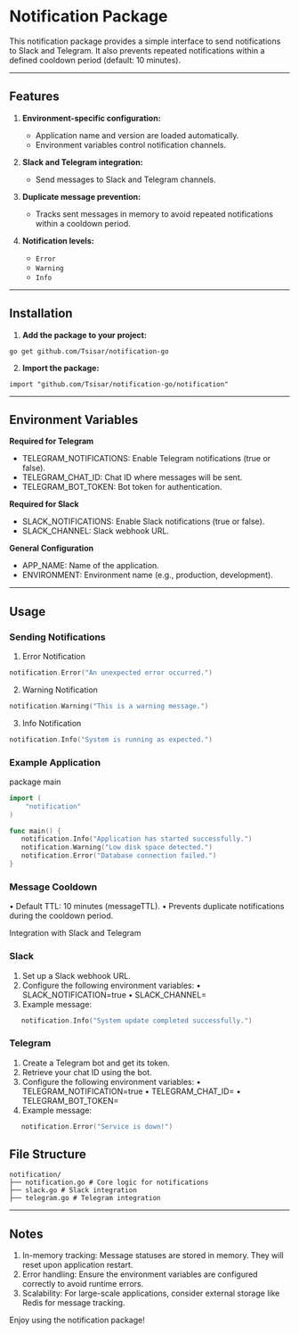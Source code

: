 # Notification Package

This notification package provides a simple interface to send notifications to Slack and Telegram. It also prevents
repeated notifications within a defined cooldown period (default: 10 minutes).

---

## Features

1. **Environment-specific configuration:**
    - Application name and version are loaded automatically.
    - Environment variables control notification channels.

2. **Slack and Telegram integration:**
    - Send messages to Slack and Telegram channels.

3. **Duplicate message prevention:**
    - Tracks sent messages in memory to avoid repeated notifications within a cooldown period.

4. **Notification levels:**
    - `Error`
    - `Warning`
    - `Info`

---

## Installation

1. **Add the package to your project:**

```shell
go get github.com/Tsisar/notification-go
```

2. **Import the package:**

```shell
import "github.com/Tsisar/notification-go/notification"
```

---

## Environment Variables

**Required for Telegram**

- TELEGRAM_NOTIFICATIONS: Enable Telegram notifications (true or false).
- TELEGRAM_CHAT_ID: Chat ID where messages will be sent.
- TELEGRAM_BOT_TOKEN: Bot token for authentication.

**Required for Slack**

- SLACK_NOTIFICATIONS: Enable Slack notifications (true or false).
- SLACK_CHANNEL: Slack webhook URL.

**General Configuration**

- APP_NAME: Name of the application.
- ENVIRONMENT: Environment name (e.g., production, development).

---

## Usage

### Sending Notifications

1. Error Notification

```go
notification.Error("An unexpected error occurred.")
```

2. Warning Notification

```go
notification.Warning("This is a warning message.")
```

3. Info Notification

```go
notification.Info("System is running as expected.")
```

### Example Application

package main

```go
import (
    "notification"
)

func main() {
   notification.Info("Application has started successfully.")
   notification.Warning("Low disk space detected.")
   notification.Error("Database connection failed.")
}

```

### Message Cooldown
• Default TTL: 10 minutes (messageTTL).
• Prevents duplicate notifications during the cooldown period.

Integration with Slack and Telegram

### Slack

1. Set up a Slack webhook URL.
2. Configure the following environment variables:
   • SLACK_NOTIFICATION=true
   • SLACK_CHANNEL=
3. Example message:
```go
   notification.Info("System update completed successfully.")
```


### Telegram

1. Create a Telegram bot and get its token.
2. Retrieve your chat ID using the bot.
3. Configure the following environment variables:
   • TELEGRAM_NOTIFICATION=true
   • TELEGRAM_CHAT_ID=
   • TELEGRAM_BOT_TOKEN=
4. Example message:
```go
   notification.Error("Service is down!")
   ```

## File Structure

```plaintext
notification/
├── notification.go # Core logic for notifications
├── slack.go # Slack integration
├── telegram.go # Telegram integration
```

---
## Notes

1. In-memory tracking: Message statuses are stored in memory. They will reset upon application restart.
2. Error handling: Ensure the environment variables are configured correctly to avoid runtime errors.
3. Scalability: For large-scale applications, consider external storage like Redis for message tracking.

Enjoy using the notification package!